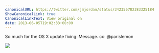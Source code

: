 ```yaml
---
canonicalURL: https://twitter.com/jmjordan/status/342355782383325184
ShowCanonicalLink: true
CanonicalLinkText: View original on
date: 2013-06-05T19:02:33+00:00
---
```

So much for the OS X update fixing iMessage. cc: @parislemon

![](/images/342355782383325184-BMBKxSxCUAAMnWV.png)